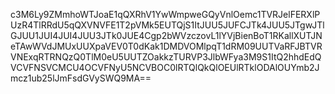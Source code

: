 c3M6Ly9ZMmhoWTJoaE1qQXRhV1YwWmpweGQyVnlOemc1TVRJelFERXlPUzR4TlRRdU5qQXVNVFE1T2pVMk5EUTQjS1ItJUU5JUFCJTk4JUU5JTgwJTlGJUU1JUI4JUI4JUU3JTk0JUE4Cgp2bWVzczovL1lYVjBienBoT1RKallXUTJNeTAwWVdJMUxUUXpaVEV0T0dKak1DMDVOMlpqT1dRM09UUTVaRFJBTVRVNExqRTRNQzQ0TlM0eU5UUTZOakkzTURVP3JlbWFya3M9S1ItQ2hhdEdQVCVFNSVCMCU4OCVFNyU5NCVBOC0lRTQlQkQlOEUlRTklODAlOUYmb2Jmcz1ub25lJmFsdGVySWQ9MA==

